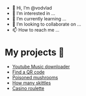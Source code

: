 - 👋 Hi, I’m @vodvlad
- 👀 I’m interested in ...
- 🌱 I’m currently learning ...
- 💞️ I’m looking to collaborate on ...
- 📫 How to reach me ...  

# My projects 🌱  
- [Youtube Music downloader](https://github.com/vodvlad/YtmBot)  
- [Find a QR code](https://github.com/vodvlad/find-a-qr-code)  
- [Poisoned mushrooms](https://github.com/vodvlad/poisoned_mushrooms)  
- [How many skittles](https://github.com/vodvlad/how-many-skittles)
- [Casino roulette](https://github.com/vodvlad/casino-roulette)

<!---
vodvlad/vodvlad is a ✨ special ✨ repository because its `README.md` (this file) appears on your GitHub profile.
You can click the Preview link to take a look at your changes.
--->

